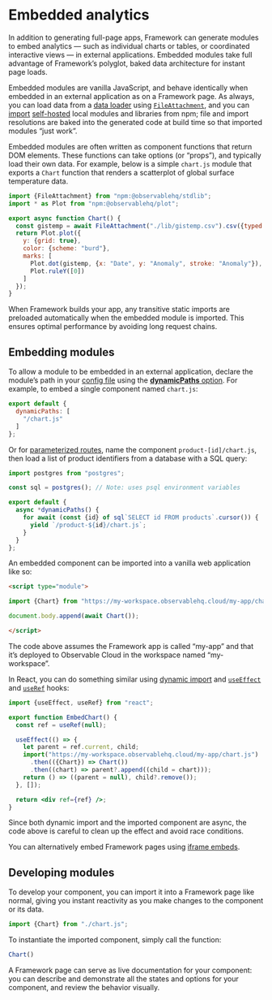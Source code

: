 # Embedded analytics <a href="https://github.com/observablehq/framework/pull/1637" class="observablehq-version-badge" data-version="prerelease" title="Added in #1637"></a>

In addition to generating full-page apps, Framework can generate modules to embed analytics — such as individual charts or tables, or coordinated interactive views — in external applications. Embedded modules take full advantage of Framework’s polyglot, baked data architecture for instant page loads.

Embedded modules are vanilla JavaScript, and behave identically when embedded in an external application as on a Framework page. As always, you can load data from a [data loader](./data-loaders) using [`FileAttachment`](./files), and you can [import](./imports) [self-hosted](./imports#self-hosting-of-npm-imports) local modules and libraries from npm; file and import resolutions are baked into the generated code at build time so that imported modules “just work”.

Embedded modules are often written as component functions that return DOM elements. These functions can take options (or “props”), and typically load their own data. For example, below is a simple `chart.js` module that exports a `Chart` function that renders a scatterplot of global surface temperature data.

```js run=false
import {FileAttachment} from "npm:@observablehq/stdlib";
import * as Plot from "npm:@observablehq/plot";

export async function Chart() {
  const gistemp = await FileAttachment("./lib/gistemp.csv").csv({typed: true});
  return Plot.plot({
    y: {grid: true},
    color: {scheme: "burd"},
    marks: [
      Plot.dot(gistemp, {x: "Date", y: "Anomaly", stroke: "Anomaly"}),
      Plot.ruleY([0])
    ]
  });
}
```

<div class="note">

When Framework builds your app, any transitive static imports are preloaded automatically when the embedded module is imported. This ensures optimal performance by avoiding long request chains.

</div>

## Embedding modules

To allow a module to be embedded in an external application, declare the module’s path in your [config file](./config) using the [**dynamicPaths** option](./config#dynamic-paths). For example, to embed a single component named `chart.js`:

```js run=false
export default {
  dynamicPaths: [
    "/chart.js"
  ]
};
```

Or for [parameterized routes](./params), name the component `product-[id]/chart.js`, then load a list of product identifiers from a database with a SQL query:

```js run=false
import postgres from "postgres";

const sql = postgres(); // Note: uses psql environment variables

export default {
  async *dynamicPaths() {
    for await (const {id} of sql`SELECT id FROM products`.cursor()) {
      yield `/product-${id}/chart.js`;
    }
  }
};
```

An embedded component can be imported into a vanilla web application like so:

```html run=false
<script type="module">

import {Chart} from "https://my-workspace.observablehq.cloud/my-app/chart.js";

document.body.append(await Chart());

</script>
```

<div class="note">

The code above assumes the Framework app is called “my-app” and that it’s deployed to Observable Cloud in the workspace named “my-workspace”.

</div>

In React, you can do something similar using [dynamic import](https://developer.mozilla.org/en-US/docs/Web/JavaScript/Reference/Operators/import) and [`useEffect`](https://react.dev/reference/react/useEffect) and [`useRef`](https://react.dev/reference/react/useRef) hooks:

```jsx run=false
import {useEffect, useRef} from "react";

export function EmbedChart() {
  const ref = useRef(null);

  useEffect(() => {
    let parent = ref.current, child;
    import("https://my-workspace.observablehq.cloud/my-app/chart.js")
      .then(({Chart}) => Chart())
      .then((chart) => parent?.append((child = chart)));
    return () => ((parent = null), child?.remove());
  }, []);

  return <div ref={ref} />;
}
```

<div class="tip">

Since both dynamic import and the imported component are async, the code above is careful to clean up the effect and avoid race conditions.

</div>

<div class="tip">

You can alternatively embed Framework pages using [iframe embeds](https://observablehq.observablehq.cloud/framework-example-responsive-iframe/).

</div>

## Developing modules

To develop your component, you can import it into a Framework page like normal, giving you instant reactivity as you make changes to the component or its data.

```js echo
import {Chart} from "./chart.js";
```

To instantiate the imported component, simply call the function:

```js echo
Chart()
```

A Framework page can serve as live documentation for your component: you can describe and demonstrate all the states and options for your component, and review the behavior visually.
